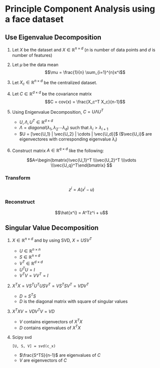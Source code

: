 # Principle Component Analysis using a face dataset

## Use Eigenvalue Decomposition
1. Let $X$ be the dataset and $X \in \mathbb{R}^{n \times d}$ ($n$ is number of data points and $d$ is number of features)

2. Let $\mu$ be the data mean $$\mu = \frac{1}{n} \sum_{i=1}^{n}x^i$$ 

3. Let $X_c \in \mathbb{R}^{n \times d}$ be the centralized dataset. 

4. Let $C \in \mathbb{R}^{d \times d}$ be the covariance matrix $$C = cov(x) = \frac{X_c^T X_c}{n-1}$$

5. Using Enigenvalue Decomposition, $C = U \Lambda U^T$
	* $U, \Lambda, U^T \in \mathbb{R}^{d \times d}$
	* $\Lambda = diagonal(\lambda_1, \lambda_2 \cdots \lambda_d)$ such that $\lambda_i > \lambda_{i+1}$
	* $U = [\vec{U_1} |  \vec{U_2} | \cdots | \vec{U_d}]$ ($\vec{U_i}$ are eigenvectores with corresponding eigenvalue $\lambda_i$)

6. Construct matrix $A \in \mathbb{R}^{q \times d}$ like the following:

$$A=\begin{bmatrix}\vec{U_1}^T \\\vec{U_2}^T \\\vdots \\\vec{U_q}^T\end{bmatrix} $$


### Transform
$$z^i = A(x^i - u)$$
### Reconstruct
$$\hat{x^i} = A^Tz^i + u$$

## Singular Value Decomposition
1. $X \in \mathbb{R}^{n \times d}$ and by using SVD, $X = USV^T$
	* $U \in \mathbb{R}^{n \times n}$
	* $S \in \mathbb{R}^{n \times d}$
	* $V^T \in \mathbb{R}^{d \times d}$
	* $U^TU = I$
	* $V^TV = VV^T = I$

2. $X^{T}X = VS^{T}U^TUSV^T =VS^TSV^T = VDV^T$ 
	* $D = S^TS$
	* $D$ is the diagonal matrix with square of singular values

3. $X^TXV = VDV^TV = VD$
	* $V$ contains eigenvectors of $X^TX$
	* $D$ contains eigenvalues of $X^TX$

4. Scipy svd
	```
	[U, S, V] = svd(c_x)
	```
	* $\frac{S^TS}{n-1}$ are eigenvalues of $C$
	* $V$ are eigenvectors of $C$
